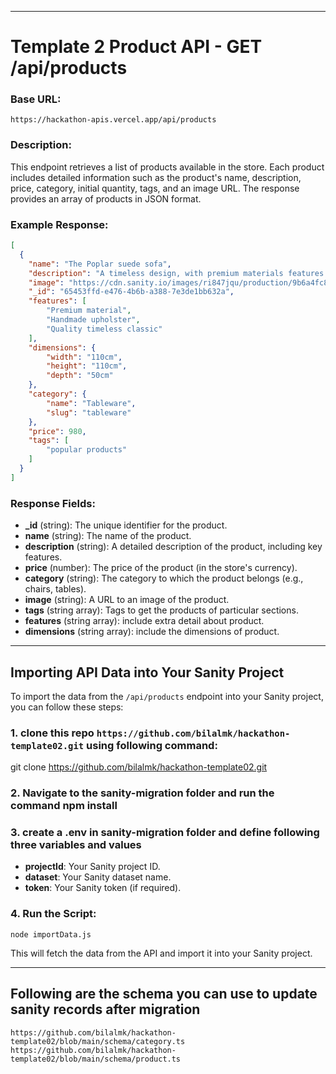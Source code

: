 
---

# **Template 2 Product API - GET /api/products**

### **Base URL:**
```
https://hackathon-apis.vercel.app/api/products
```

### **Description:**
This endpoint retrieves a list of products available in the store. Each product includes detailed information such as the product's name, description, price, category, initial quantity, tags, and an image URL. The response provides an array of products in JSON format.

### **Example Response:**
```json
[
  {
    "name": "The Poplar suede sofa",
    "description": "A timeless design, with premium materials features as one of our most popular and iconic pieces. The dandy chair is perfect for any stylish living space with beech legs and lambskin leather upholstery.",
    "image": "https://cdn.sanity.io/images/ri847jqu/production/9b6a4fc8c65bbb4e5793fb0e1116b510d73dc9e8-630x375.png",
    "_id": "65453ffd-e476-4b6b-a388-7e3de1bb632a",
    "features": [
        "Premium material",
        "Handmade upholster",
        "Quality timeless classic"
    ],
    "dimensions": {
        "width": "110cm",
        "height": "110cm",
        "depth": "50cm"
    },
    "category": {
        "name": "Tableware",
        "slug": "tableware"
    },
    "price": 980,
    "tags": [
        "popular products"
    ]
  }
]
```

### **Response Fields:**
- **_id** (string): The unique identifier for the product.
- **name** (string): The name of the product.
- **description** (string): A detailed description of the product, including key features.
- **price** (number): The price of the product (in the store's currency).
- **category** (string): The category to which the product belongs (e.g., chairs, tables).
- **image** (string): A URL to an image of the product.
- **tags** (string array): Tags to get the products of particular sections.
- **features** (string array): include extra detail about product.
- **dimensions** (string array): include the dimensions of product.

---

## **Importing API Data into Your Sanity Project**

To import the data from the `/api/products` endpoint into your Sanity project, you can follow these steps:

### 1. clone this repo `https://github.com/bilalmk/hackathon-template02.git` using following command:
git clone https://github.com/bilalmk/hackathon-template02.git

### 2. Navigate to the sanity-migration folder and run the command npm install

### 3. create a .env in sanity-migration folder and define following three variables and values
- **projectId**: Your Sanity project ID.
- **dataset**: Your Sanity dataset name.
- **token**: Your Sanity token (if required).

### 4. Run the Script:
```
node importData.js
```

This will fetch the data from the API and import it into your Sanity project.

---

## **Following are the schema you can use to update sanity records after migration**
```
https://github.com/bilalmk/hackathon-template02/blob/main/schema/category.ts
https://github.com/bilalmk/hackathon-template02/blob/main/schema/product.ts
```